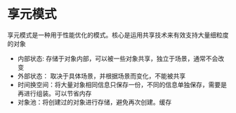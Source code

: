 # 享元模式
享元模式是一种用于性能优化的模式。核心是运用共享技术来有效支持大量细粒度的对象

- 内部状态: 存储于对象内部，可以被一些对象共享，独立于场景，通常不会改变
- 外部状态： 取决于具体场景，并根据场景而变化，不能被共享
- 时间换空间：将大量对象相同信息只保存一份，不同的信息单独保存，需要是再进行组装。可以节省内存
- 对象池：将创建过的对象进行存储，避免再次创建。缓存

